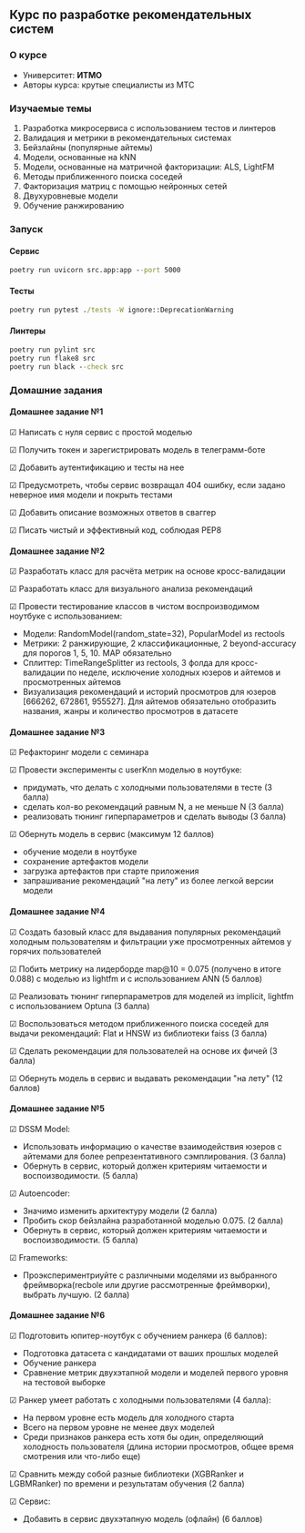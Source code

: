 ## Курс по разработке рекомендательных систем

### О курсе
- Университет: __ИТМО__
- Авторы курса: крутые специалисты из МТС

### Изучаемые темы
1. Разработка микросервиса с использованием тестов и линтеров
2. Валидация и метрики в рекомендательных системах
3. Бейзлайны (популярные айтемы)
4. Модели, основанные на kNN
5. Модели, основанные на матричной факторизации: ALS, LightFM
6. Методы приближенного поиска соседей
7. Факторизация матриц с помощью нейронных сетей
8. Двухуровневые модели
9. Обучение ранжированию

### Запуск
#### Сервис
```cmd
poetry run uvicorn src.app:app --port 5000
```
#### Тесты
```cmd
poetry run pytest ./tests -W ignore::DeprecationWarning
```
#### Линтеры
```cmd
poetry run pylint src
poetry run flake8 src
poetry run black --check src
```

### Домашние задания
#### Домашнее задание №1
&#9745; Написать с нуля сервис с простой моделью

&#9745; Получить токен и зарегистрировать модель в телеграмм-боте

&#9745; Добавить аутентификацию и тесты на нее

&#9745; Предусмотреть, чтобы сервис возвращал 404 ошибку, если задано неверное имя модели и покрыть тестами

&#9745; Добавить описание возможных ответов в сваггер

&#9745; Писать чистый и эффективный код, соблюдая PEP8

#### Домашнее задание №2
&#9745; Разработать класс для расчёта метрик на основе кросс-валидации

&#9745; Разработать класс для визуального анализа рекомендаций

&#9745; Провести тестирование классов в чистом воспроизводимом ноутбуке с использованием:

- Модели: RandomModel(random_state=32), PopularModel из rectools
- Метрики: 2 ранжирующие, 2 классификационные, 2 beyond-accuracy для порогов 1, 5, 10. MAP обязательно
- Сплиттер: TimeRangeSplitter из rectools, 3 фолда для кросс-валидации по неделе, исключение холодных юзеров и айтемов и просмотренных айтемов
- Визуализация рекомендаций и историй просмотров для юзеров [666262, 672861, 955527]. Для айтемов обязательно отобразить названия, жанры и количество просмотров в датасете

#### Домашнее задание №3
&#9745; Рефакторинг модели с семинара

&#9745; Провести эксперименты с userKnn моделью в ноутбуке:
- придумать, что делать с холодными пользователями в тесте (3 балла)
- сделать кол-во рекомендаций равным N, а не меньше N (3 балла)
- реализовать тюнинг гиперпараметров и сделать выводы (3 балла)

&#9745; Обернуть модель в сервис (максимум 12 баллов)
- обучение модели в ноутбуке
- сохранение артефактов модели
- загрузка артефактов при старте приложения
- запрашивание рекомендаций "на лету" из более легкой версии модели

#### Домашнее задание №4
&#9745; Создать базовый класс для выдавания популярных рекомендаций холодным пользователям и фильтрации уже просмотренных айтемов у горячих пользователей

&#9745; Побить метрику на лидерборде map@10 = 0.075 (получено в итоге 0.088) с моделью из lightfm и с использованием ANN (5 баллов)

&#9745; Реализовать тюнинг гиперпараметров для моделей из implicit, lightfm с использованием Optuna (3 балла)

&#9745; Воспользоваться методом приближенного поиска соседей для выдачи рекомендаций: Flat и HNSW из библиотеки faiss (3 балла)

&#9745; Сделать рекомендации для пользователей на основе их фичей (3 балла)

&#9745; Обернуть модель в сервис и выдавать рекомендации "на лету" (12 баллов)


#### Домашнее задание №5
&#9745; DSSM Model:
- Использовать информацию о качестве взаимодействия юзеров с айтемами для более репрезентативного сэмплирования. (3 балла)
- Обернуть в сервис, который должен  критериям читаемости и воспоизводимости. (5 балла)

&#9745; Autoencoder:
- Значимо изменить архитектуру модели (2 балла)
- Пробить скор бейзлайна разработанной моделью 0.075. (2 балла)
- Обернуть в сервис, который должен  критериям читаемости и воспоизводимости. (5 балла)

&#9745; Frameworks:
- Проэкспериментриуйте с различными моделями из выбранного фреймворка(recbole или другие рассмотренные фреймворки), выбрать лучшую. (2 балла)


#### Домашнее задание №6
&#9745; Подготовить юпитер-ноутбук с обучением ранкера (6 баллов):
- Подготовка датасета с кандидатами от ваших прошлых моделей
- Обучение ранкера
- Сравнение метрик двухэтапной модели и моделей первого уровня на тестовой выборке

&#9745; Ранкер умеет работать с холодными пользователями (4 балла):
- На первом уровне есть модель для холодного старта
- Всего на первом уровне не менее двух моделей
- Среди признаков ранкера есть хотя бы один, определяющий холодность пользователя (длина истории просмотров, общее время смотрения или что-либо еще)

&#9745; Сравнить между собой разные библиотеки (XGBRanker и LGBMRanker) по времени и результатам обучения (2 балла)

&#9745; Сервис:
- Добавить в сервис двухэтапную модель (офлайн) (6 баллов)
